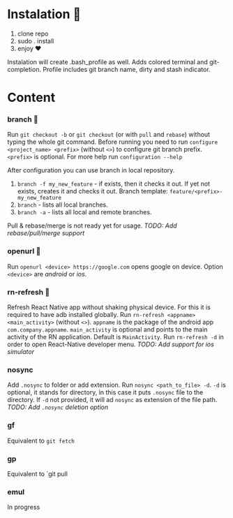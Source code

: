 # Instalation 🚀

1. clone repo
2. sudo . install
3. enjoy ❤️

Instalation will create .bash_profile as well. Adds colored terminal and git-completion.
Profile includes git branch name, dirty and stash indicator.

# Content

### branch 🚦
Run `git checkout -b` or `git checkout` (or with `pull` and `rebase`) without typing the whole git command.
Before running you need to run `configure <project_name> <prefix>` (without `<>`) to configure git branch prefix. `<prefix>` is optional. For more help run `configuration --help`

After configuration you can use branch in local repository.
1. `branch -f my_new_feature` - if exists, then it checks it out. If yet not exists, creates it and checks it out. Branch template: `feature/<prefix>-my_new_feature`
2. `branch` - lists all local branches.
3. `branch -a` - lists all local and remote branches.

Pull & rebase/merge is not ready yet for usage.
*TODO: Add rebase/pull/merge support*

### openurl 🚚
Run `openurl <device> https://google.com` opens google on device.
Option `<device>` are *android* or *ios*.

### rn-refresh 📲
Refresh React Native app without shaking physical device. For this it is required to have adb installed globally.
Run `rn-refresh <appname> <main_activity>` (without `<>`). `appname` is the package of the android app `com.company.appname`. `main_activity` is optional and points to the main activity of the RN application. Default is `MainActivity`.
Run `rn-refresh -d` in order to open React-Native developer menu.
*TODO: Add support for ios simulator*

### nosync
Add `.nosync` to folder or add extension.
Run `nosync <path_to_file> -d`. `-d` is optional, it stands for directory, in this case it puts `.nosync` file to the directory. If `-d` not provided, it will ad `nosync` as extension of the file path.
*TODO: Add `.nosync` deletion option*

### gf
Equivalent to `git fetch`

### gp
Equivalent to `git pull
### emul
In progress